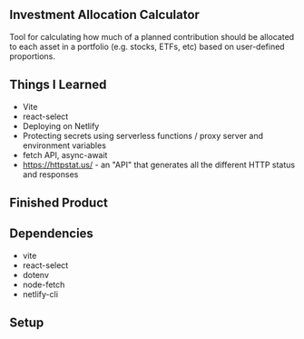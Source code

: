 ## Investment Allocation Calculator
Tool for calculating how much of a planned contribution should be allocated to each asset in a portfolio (e.g. stocks, ETFs, etc) based on user-defined proportions.  

## Things I Learned
* Vite
* react-select
* Deploying on Netlify
* Protecting secrets using serverless functions / proxy server and environment variables
* fetch API, async-await
* https://httpstat.us/ - an "API" that generates all the different HTTP status and responses

## Finished Product  
## Dependencies
* vite
* react-select
* dotenv
* node-fetch
* netlify-cli  

## Setup
